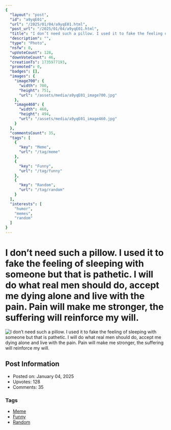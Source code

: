 ```yaml
---
{
  "layout": "post",
  "id": "a9yqE01",
  "url": "/2025/01/04/a9yqE01.html",
  "post_url": "/2025/01/04/a9yqE01.html",
  "title": "I don’t need such a pillow. I used it to fake the feeling of sleeping with someone but that is pathetic. I will do what real men should do, accept me dying alone and live with the pain. Pain will make me stronger, the suffering will reinforce my will.",
  "description": "",
  "type": "Photo",
  "nsfw": 0,
  "upVoteCount": 128,
  "downVoteCount": 46,
  "creationTs": 1735977193,
  "promoted": 0,
  "badges": [],
  "images": {
    "image700": {
      "width": 700,
      "height": 751,
      "url": "/assets/media/a9yqE01_image700.jpg"
    },
    "image460": {
      "width": 460,
      "height": 494,
      "url": "/assets/media/a9yqE01_image460.jpg"
    }
  },
  "commentsCount": 35,
  "tags": [
    {
      "key": "Meme",
      "url": "/tag/meme"
    },
    {
      "key": "Funny",
      "url": "/tag/funny"
    },
    {
      "key": "Random",
      "url": "/tag/random"
    }
  ],
  "interests": [
    "humor",
    "memes",
    "random"
  ]
}
---
```


# I don’t need such a pillow. I used it to fake the feeling of sleeping with someone but that is pathetic. I will do what real men should do, accept me dying alone and live with the pain. Pain will make me stronger, the suffering will reinforce my will.

![I don’t need such a pillow. I used it to fake the feeling of sleeping with someone but that is pathetic. I will do what real men should do, accept me dying alone and live with the pain. Pain will make me stronger, the suffering will reinforce my will.](/assets/media/a9yqE01_image700.jpg)

## Post Information

- Posted on: January 04, 2025
- Upvotes: 128
- Comments: 35

### Tags

- [Meme](/tag/Meme)
- [Funny](/tag/Funny)
- [Random](/tag/Random)
